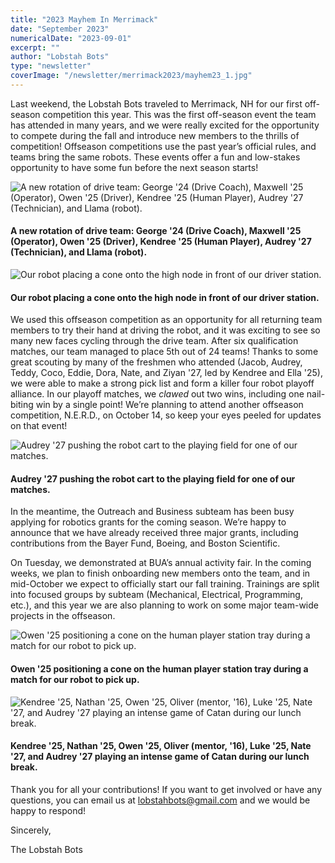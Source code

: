 ```yaml
---
title: "2023 Mayhem In Merrimack"
date: "September 2023"
numericalDate: "2023-09-01"
excerpt: ""
author: "Lobstah Bots"
type: "newsletter"
coverImage: "/newsletter/merrimack2023/mayhem23_1.jpg"
---
```


Last weekend, the Lobstah Bots traveled to Merrimack, NH for our first off-season competition this year. This was the first off-season event the team has attended in many years, and we were really excited for the opportunity to compete during the fall and introduce new members to the thrills of competition! Offseason competitions use the past year’s official rules, and teams bring the same robots. These events offer a fun and low-stakes opportunity to have some fun before the next season starts!

![A new rotation of drive team: George '24 (Drive Coach), Maxwell '25 (Operator), Owen '25 (Driver), Kendree '25 (Human Player), Audrey '27 (Technician), and Llama (robot).](/newsletter/merrimack2023/mayhem23_1.jpg)
#### A new rotation of drive team: George '24 (Drive Coach), Maxwell '25 (Operator), Owen '25 (Driver), Kendree '25 (Human Player), Audrey '27 (Technician), and Llama (robot).

![Our robot placing a cone onto the high node in front of our driver station.](/newsletter/merrimack2023/mayhem23_2.png)
#### Our robot placing a cone onto the high node in front of our driver station.

We used this offseason competition as an opportunity for all returning team members to try their hand at driving the robot, and it was exciting to see so many new faces cycling through the drive team. After six qualification matches, our team managed to place 5th out of 24 teams! Thanks to some great scouting by many of the freshmen who attended (Jacob, Audrey, Teddy, Coco, Eddie, Dora, Nate, and Ziyan '27, led by Kendree and Ella '25), we were able to make a strong pick list and form a killer four robot playoff alliance. In our playoff matches, we _clawed_ out two wins, including one nail-biting win by a single point! We’re planning to attend another offseason competition, N.E.R.D., on October 14, so keep your eyes peeled for updates on that event!

![Audrey '27 pushing the robot cart to the playing field for one of our matches.](/newsletter/merrimack2023/mayhem23_3.png)
#### Audrey '27 pushing the robot cart to the playing field for one of our matches.

In the meantime, the Outreach and Business subteam has been busy applying for robotics grants for the coming season. We’re happy to announce that we have already received three major grants, including contributions from the Bayer Fund, Boeing, and Boston Scientific.

On Tuesday, we demonstrated at BUA’s annual activity fair. In the coming weeks, we plan to finish onboarding new members onto the team, and in mid-October we expect to officially start our fall training. Trainings are split into focused groups by subteam (Mechanical, Electrical, Programming, etc.), and this year we are also planning to work on some major team-wide projects in the offseason.

![Owen '25 positioning a cone on the human player station tray during a match for our robot to pick up.](/newsletter/merrimack2023/mayhem23_4.png)
#### Owen '25 positioning a cone on the human player station tray during a match for our robot to pick up.

![Kendree '25, Nathan '25, Owen '25, Oliver (mentor, '16), Luke '25, Nate '27, and Audrey '27 playing an intense game of Catan during our lunch break.](/newsletter/merrimack2023/mayhem23_5.png)
#### Kendree '25, Nathan '25, Owen '25, Oliver (mentor, '16), Luke '25, Nate '27, and Audrey '27 playing an intense game of Catan during our lunch break.

Thank you for all your contributions! If you want to get involved or have any questions, you can email us at [lobstahbots@gmail.com](lobstahbots@gmail.com) and we would be happy to respond!

Sincerely,

The Lobstah Bots